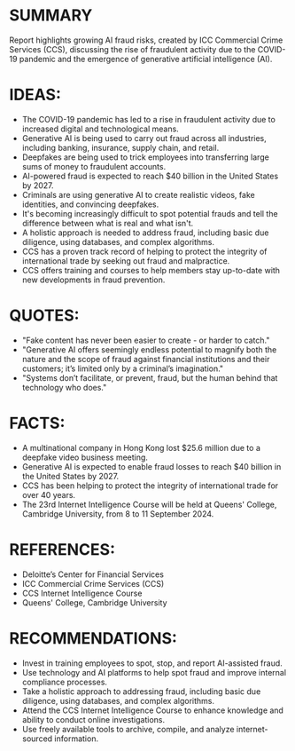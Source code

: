 # SUMMARY
Report highlights growing AI fraud risks, created by ICC Commercial Crime Services (CCS), discussing the rise of fraudulent activity due to the COVID-19 pandemic and the emergence of generative artificial intelligence (AI).

# IDEAS:
* The COVID-19 pandemic has led to a rise in fraudulent activity due to increased digital and technological means.
* Generative AI is being used to carry out fraud across all industries, including banking, insurance, supply chain, and retail.
* Deepfakes are being used to trick employees into transferring large sums of money to fraudulent accounts.
* AI-powered fraud is expected to reach $40 billion in the United States by 2027.
* Criminals are using generative AI to create realistic videos, fake identities, and convincing deepfakes.
* It's becoming increasingly difficult to spot potential frauds and tell the difference between what is real and what isn't.
* A holistic approach is needed to address fraud, including basic due diligence, using databases, and complex algorithms.
* CCS has a proven track record of helping to protect the integrity of international trade by seeking out fraud and malpractice.
* CCS offers training and courses to help members stay up-to-date with new developments in fraud prevention.

# QUOTES:
* "Fake content has never been easier to create - or harder to catch."
* "Generative AI offers seemingly endless potential to magnify both the nature and the scope of fraud against financial institutions and their customers; it’s limited only by a criminal’s imagination."
* "Systems don’t facilitate, or prevent, fraud, but the human behind that technology who does."

# FACTS:
* A multinational company in Hong Kong lost $25.6 million due to a deepfake video business meeting.
* Generative AI is expected to enable fraud losses to reach $40 billion in the United States by 2027.
* CCS has been helping to protect the integrity of international trade for over 40 years.
* The 23rd Internet Intelligence Course will be held at Queens' College, Cambridge University, from 8 to 11 September 2024.

# REFERENCES:
* Deloitte’s Center for Financial Services
* ICC Commercial Crime Services (CCS)
* CCS Internet Intelligence Course
* Queens' College, Cambridge University

# RECOMMENDATIONS:
* Invest in training employees to spot, stop, and report AI-assisted fraud.
* Use technology and AI platforms to help spot fraud and improve internal compliance processes.
* Take a holistic approach to addressing fraud, including basic due diligence, using databases, and complex algorithms.
* Attend the CCS Internet Intelligence Course to enhance knowledge and ability to conduct online investigations.
* Use freely available tools to archive, compile, and analyze internet-sourced information.
